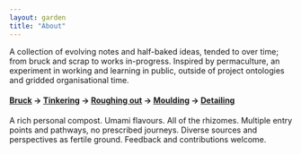 ```yaml
---  
layout: garden
title: "About"
---
```


A collection of evolving notes and half-baked ideas, tended to over time; from bruck and scrap to works in-progress. Inspired by permaculture, an experiment in working and learning in public, outside of project ontologies and gridded organisational time.

#### [Bruck](/bruck.md) → [Tinkering](/tinkering.md) → [Roughing out](/roughing-out.md) → [Moulding](/moulding.md) → [Detailing](/detailing.md)

A rich personal compost. Umami flavours. All of the rhizomes. Multiple entry points and pathways, no prescribed journeys. Diverse sources and perspectives as fertile ground. Feedback and contributions welcome.